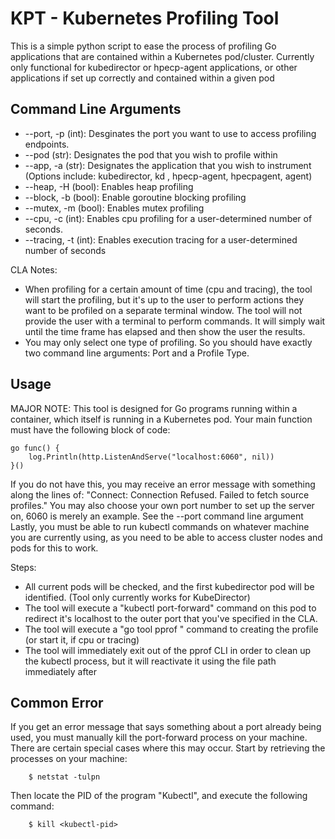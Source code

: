 # KPT - Kubernetes Profiling Tool

This is a simple python script to ease the process of profiling Go applications that are contained within a Kubernetes pod/cluster. Currently only functional for kubedirector or hpecp-agent applications, or other applications if set up correctly and contained within a given pod

## Command Line Arguments
- --port, -p (int): Desginates the port you want to use to access profiling endpoints. 
- --pod (str): Designates the pod that you wish to profile within
- --app, -a (str): Designates the application that you wish to instrument (Options include: kubedirector, kd , hpecp-agent, hpecpagent, agent)
- --heap, -H (bool): Enables heap profiling
- --block, -b (bool): Enable goroutine blocking profiling
- --mutex, -m (bool): Enables mutex profiling
- --cpu, -c (int): Enables cpu profiling for a user-determined number of seconds.
- --tracing, -t (int): Enables execution tracing for a user-determined number of seconds

CLA Notes:
- When profiling for a certain amount of time (cpu and tracing), the tool will start the profiling, but it's up to the user to perform actions they want to be profiled on a separate terminal window. The tool will not provide the user with a terminal to perform commands. It will simply wait until the time frame has elapsed and then show the user the results.
- You may only select one type of profiling. So you should have exactly two command line arguments: Port and a Profile Type.

## Usage
 MAJOR NOTE: This tool is designed for Go programs running within a container, which itself is running in a Kubernetes pod. Your main function must have the following block of code:
```
go func() {
	log.Println(http.ListenAndServe("localhost:6060", nil))
}()
```

If you do not have this, you may receive an error message with something along the lines of: "Connect: Connection Refused. Failed to fetch source profiles."
You may also choose your own port number to set up the server on, 6060 is merely an example. See the --port command line argument
Lastly, you must be able to run kubectl commands on whatever machine you are currently using, as you need to be able to access cluster nodes and pods for this to work. 

Steps:
- All current pods will be checked, and the first kubedirector pod will be identified. (Tool only currently works for KubeDirector)
- The tool will execute a "kubectl port-forward" command on this pod to redirect it's localhost to the outer port that you've specified in the CLA. 
- The tool will execute a "go tool pprof <profile-endpoint>" command to creating the profile (or start it, if cpu or tracing) 
- The tool will immediately exit out of the pprof CLI in order to clean up the kubectl process, but it will reactivate it using the file path immediately after

## Common Error
If you get an error message that says something about a port already being used, you must manually kill the port-forward process on your machine. There are certain special cases where this may occur. Start by retrieving the processes on your machine:
```
    $ netstat -tulpn
```
Then locate the PID of the program "Kubectl", and execute the following command:
```
    $ kill <kubectl-pid>
```
